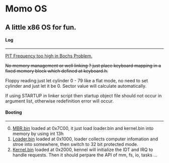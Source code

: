 Momo OS
=====

## A little x86 OS for fun.

#### Log
--------
[PIT Frequency too high in Bochs Problem.](http://forum.osdev.org/viewtopic.php?f=1&t=27574)

~~No memory management or well linking ? just place keyboard mapping in a fixed memory block which defined at keyboard.h.~~

Floppy reading just let cylinder 0 - 79 like a flat mode, no need to set cylinder and just let it be 0. Sector value will calculate automatically.

If using STARTUP in linker script then startup object file should not occur in argument list, otherwise redefinition error will occur.

#### Booting
--------------------
0. [MBR.bin](./boot/mbr.asm) loaded at 0x7C00, it just load loader.bin and kernel.bin into memory by using int 13h
0. [Loader.bin](./loader/loader.c) loaded at 0x1000, loader collects computer infomation and stroe into somewhere, then switch to 32 bit protected mode.
0. [Kernel.bin](./kernel/kernel.c) loaded at 0x2000, kennel will initialize the IDT and IRQ to handle requests. Then it should perpare the API of mm, fs, io, tasks ...
